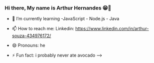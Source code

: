 ### Hi there, My name is Arthur Hernandes 😁👋

 - 🌱 I’m currently learning 
        -JavaScript
        - Node.js
        - Java
        
- 📫 How to reach me: 
      Linkedin: https://www.linkedin.com/in/arthur-souza-434976172/
- 😄 Pronouns: he
- ⚡ Fun fact: i probably never ate avocado
-->
